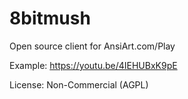 8bitmush
========

Open source client for AnsiArt.com/Play

Example: https://youtu.be/4IEHUBxK9pE

License: Non-Commercial (AGPL)
